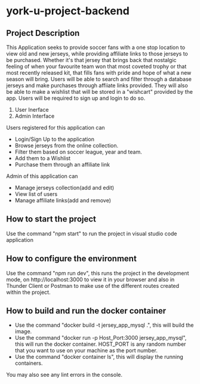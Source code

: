 # york-u-project-backend
## Project Description

This Application seeks to provide soccer fans with a one stop location to view old and new jerseys, while providing affiliate links to those jerseys to be purchased. Whether it's that jersey that brings back that nostalgic feeling of when your favourite team won that most coveted trophy or that most recently released kit, that fills fans with pride and hope of what a new season will bring. Users will be able to search and filter through a database jerseys and make purchases through affiiate links provided. They will also be able to make a wishlist that will be stored in a "wishcart" provided by the app. Users will be required to sign up and login to do so.

1.	User Inerface
2.	Admin Interface

Users registered for this application can
*	Login/Sign Up to the application
*	Browse jerseys from the online collection.
*	Filter them based on soccer league, year and team.
*	Add them to a Wishlist
*	Purchase them through an affiliate link

Admin of this application can
*	Manage jerseys collection(add and edit)
*	View list of users
*	Manage affiliate links(add and remove) 

## How to start the project
Use the command "npm start" to run the project in visual studio code application

## How to configure the environment
Use the command "npm run dev", this runs the project in the development mode,
on http://localhost:3000 to view it in your browser and also in Thunder Client or Postman to make use of the different routes created within the project.

## How to build and run the docker container
* Use the command "docker build -t jersey_app_mysql .", this will build the image.
* Use the command "docker run -p Host_Port:3000 jersey_app_mysql", this will run the docker container. HOST_PORT is any random number that you want to use on your machine as the port number.
* Use the command "docker container ls", this will display the running containers.
  


You may also see any lint errors in the console.

